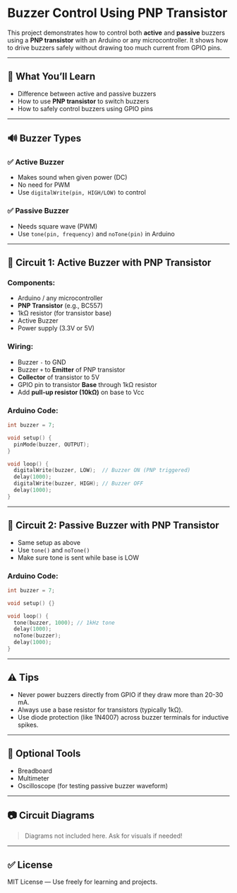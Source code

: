 # Buzzer Control Using PNP Transistor

This project demonstrates how to control both **active** and **passive** buzzers using a **PNP transistor** with an Arduino or any microcontroller. It shows how to drive buzzers safely without drawing too much current from GPIO pins.

---

## 🧠 What You’ll Learn

- Difference between active and passive buzzers
- How to use **PNP transistor** to switch buzzers
- How to safely control buzzers using GPIO pins

---

## 🔊 Buzzer Types

### ✅ Active Buzzer
- Makes sound when given power (DC)
- No need for PWM
- Use `digitalWrite(pin, HIGH/LOW)` to control

### ✅ Passive Buzzer
- Needs square wave (PWM)
- Use `tone(pin, frequency)` and `noTone(pin)` in Arduino

---

## 🔌 Circuit 1: Active Buzzer with PNP Transistor

### Components:
- Arduino / any microcontroller
- **PNP Transistor** (e.g., BC557)
- 1kΩ resistor (for transistor base)
- Active Buzzer
- Power supply (3.3V or 5V)

### Wiring:
- Buzzer `-` to GND
- Buzzer `+` to **Emitter** of PNP transistor
- **Collector** of transistor to 5V
- GPIO pin to transistor **Base** through 1kΩ resistor
- Add **pull-up resistor (10kΩ)** on base to Vcc

### Arduino Code:
```cpp
int buzzer = 7;

void setup() {
  pinMode(buzzer, OUTPUT);
}

void loop() {
  digitalWrite(buzzer, LOW);  // Buzzer ON (PNP triggered)
  delay(1000);
  digitalWrite(buzzer, HIGH); // Buzzer OFF
  delay(1000);
}
```

---

## 🔌 Circuit 2: Passive Buzzer with PNP Transistor

- Same setup as above
- Use `tone()` and `noTone()`
- Make sure tone is sent while base is LOW

### Arduino Code:
```cpp
int buzzer = 7;

void setup() {}

void loop() {
  tone(buzzer, 1000); // 1kHz tone
  delay(1000);
  noTone(buzzer);
  delay(1000);
}
```

---

## ⚠️ Tips

- Never power buzzers directly from GPIO if they draw more than 20-30 mA.
- Always use a base resistor for transistors (typically 1kΩ).
- Use diode protection (like 1N4007) across buzzer terminals for inductive spikes.

---

## 🧰 Optional Tools

- Breadboard
- Multimeter
- Oscilloscope (for testing passive buzzer waveform)

---

## 📷 Circuit Diagrams

> Diagrams not included here. Ask for visuals if needed!

---

## ✅ License

MIT License — Use freely for learning and projects.
